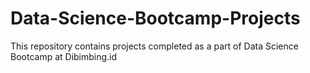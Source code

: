 # Data-Science-Bootcamp-Projects
This repository contains projects completed as a part of Data Science Bootcamp at Dibimbing.id
